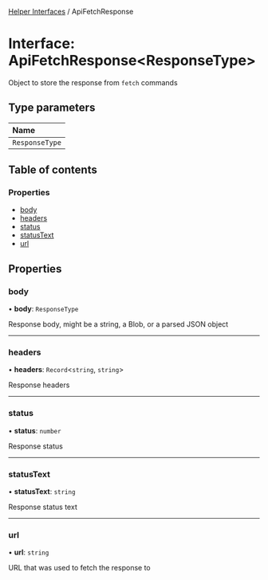 [Helper Interfaces](../README.md) / ApiFetchResponse

# Interface: ApiFetchResponse<ResponseType\>

Object to store the response from `fetch` commands

## Type parameters

| Name |
| :------ |
| `ResponseType` |

## Table of contents

### Properties

- [body](ApiFetchResponse.md#body)
- [headers](ApiFetchResponse.md#headers)
- [status](ApiFetchResponse.md#status)
- [statusText](ApiFetchResponse.md#statustext)
- [url](ApiFetchResponse.md#url)

## Properties

### body

• **body**: `ResponseType`

Response body, might be a string, a Blob, or a parsed JSON object

___

### headers

• **headers**: `Record`<`string`, `string`\>

Response headers

___

### status

• **status**: `number`

Response status

___

### statusText

• **statusText**: `string`

Response status text

___

### url

• **url**: `string`

URL that was used to fetch the response to
